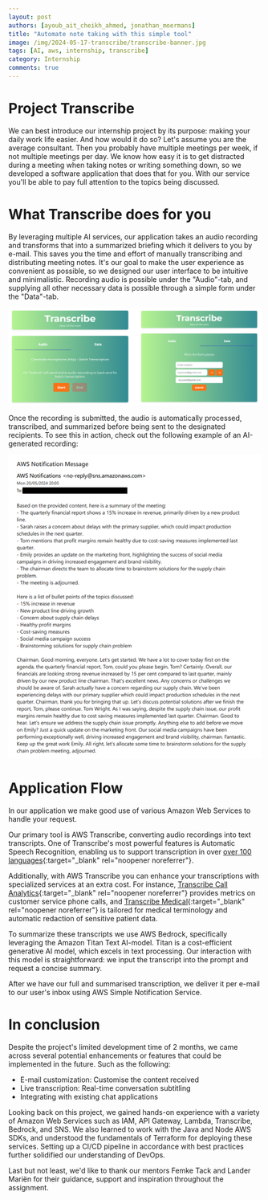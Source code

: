```yaml
---
layout: post
authors: [ayoub_ait_cheikh_ahmed, jonathan_moermans]
title: "Automate note taking with this simple tool"
image: /img/2024-05-17-transcribe/transcribe-banner.jpg
tags: [AI, aws, internship, transcribe]
category: Internship
comments: true
---
```


# Project Transcribe

We can best introduce our internship project by its purpose: making your daily work life easier.
And how would it do so?
Let's assume you are the average consultant.
Then you probably have multiple meetings per week, if not multiple meetings per day.
We know how easy it is to get distracted during a meeting when taking notes or writing something down, so we developed a software application that does that for you. 
With our service you'll be able to pay full attention to the topics being discussed.

# What Transcribe does for you

By leveraging multiple AI services, our application takes an audio recording and transforms that into a summarized briefing which it delivers to you by e-mail.
This saves you the time and effort of manually transcribing and distributing meeting notes.
It's our goal to make the user experience as convenient as possible, so we designed our user interface to be intuitive and minimalistic.
Recording audio is possible under the "Audio"-tab, and supplying all other necessary data is possible through a simple form under the "Data"-tab.

<img alt="Transcribe example output" src="/img/2024-05-17-transcribe/transcribe-gui.png" class="image fit">

Once the recording is submitted, the audio is automatically processed, transcribed, and summarized before being sent to the designated recipients. 
To see this in action, check out the following example of an AI-generated recording:

<img alt="Transcribe example output" src="/img/2024-05-17-transcribe/transcribe-example-output.png" class="image fit">

# Application Flow

In our application we make good use of various Amazon Web Services to handle your request.

Our primary tool is AWS Transcribe, converting audio recordings into text transcripts.
One of Transcribe's most powerful features is Automatic Speech Recognition, enabling us to support transcription in over [over 100 languages](https://docs.aws.amazon.com/transcribe/latest/dg/supported-languages.html){:target="_blank" rel="noopener noreferrer"}.

Additionally, with AWS Transcribe you can enhance your transcriptions with specialized services at an extra cost.
For instance, [Transcribe Call Analytics](https://aws.amazon.com/transcribe/call-analytics/){:target="_blank" rel="noopener noreferrer"} provides metrics on customer service phone calls, and [Transcribe Medical](https://aws.amazon.com/transcribe/medical/){:target="_blank" rel="noopener noreferrer"} is tailored for medical terminology and automatic redaction of sensitive patient data.

To summarize these transcripts we use AWS Bedrock, specifically leveraging the Amazon Titan Text AI-model. 
Titan is a cost-efficient generative AI model, which excels in text processing.
Our interaction with this model is straightforward: we input the transcript into the prompt and request a concise summary.

After we have our full and summarised transcription, we deliver it per e-mail to our user's inbox using AWS Simple Notification Service.

# In conclusion

Despite the project's limited development time of 2 months, we came across several potential enhancements or features that could be implemented in the future.
Such as the following:

- E-mail customization: Customise the content received
- Live transcription: Real-time conversation subtitling
- Integrating with existing chat applications

Looking back on this project, we gained hands-on experience with a variety of Amazon Web Services such as IAM, API Gateway, Lambda, Transcribe, Bedrock, and SNS. 
We also learned to work with the Java and Node AWS SDKs, and understood the fundamentals of Terraform for deploying these services.
Setting up a CI/CD pipeline in accordance with best practices further solidified our understanding of DevOps.

Last but not least, we'd like to thank our mentors Femke Tack and Lander Mariën for their guidance, support and inspiration throughout the assignment.